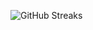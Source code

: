 ![GitHub Streaks](https://github-streaks-mqc9.onrender.com/streak/happilli/image?theme=midnight&cache_bust=1743619248&lang=ja)
